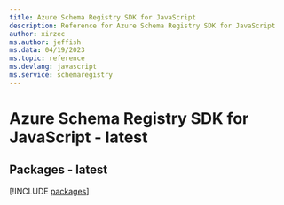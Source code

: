 ```yaml
---
title: Azure Schema Registry SDK for JavaScript
description: Reference for Azure Schema Registry SDK for JavaScript
author: xirzec
ms.author: jeffish
ms.data: 04/19/2023
ms.topic: reference
ms.devlang: javascript
ms.service: schemaregistry
---
```

# Azure Schema Registry SDK for JavaScript - latest
## Packages - latest
[!INCLUDE [packages](schema-registry-index.md)]
